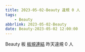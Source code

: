```yaml
---
title: 2023-05-02-Beauty 違規 0 人
tags:
    - Beauty
abbrlink: 2023-05-02-Beauty
date: Beauty-2023-05-02 12:00:00
---
```

Beauty 板 [板規連結](https://www.ptt.cc/bbs/Beauty/M.1630069980.A.84B.html)
昨天違規 0 人
